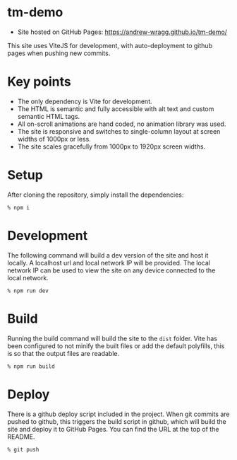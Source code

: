 # tm-demo

 * Site hosted on GitHub Pages: https://andrew-wragg.github.io/tm-demo/

This site uses ViteJS for development, with auto-deployment to github pages when pushing new commits.

# Key points
* The only dependency is Vite for development.
* The HTML is semantic and fully accessible with alt text and custom semantic HTML tags.
* All on-scroll animations are hand coded, no animation library was used.
* The site is responsive and switches to single-column layout at screen widths of 1000px or less.
* The site scales gracefully from 1000px to 1920px screen widths.    

# Setup
After cloning the repository, simply install the dependencies:
```shell
% npm i
```

# Development
The following command will build a dev version of the site and host it locally.
A localhost url and local network IP will be provided.
The local network IP can be used to view the site on any device connected to the local network.
```shell
% npm run dev
```

# Build
Running the build command will build the site to the `dist` folder.
Vite has been configured to not minify the built files or add the default polyfills, this is so that the output files are readable.
```shell
% npm run build
```

# Deploy
There is a github deploy script included in the project.
When git commits are pushed to github, this triggers the build script in github, which will build the site and deploy it to GitHub Pages.  You can find the URL at the top of the README.
```shell
% git push
```
